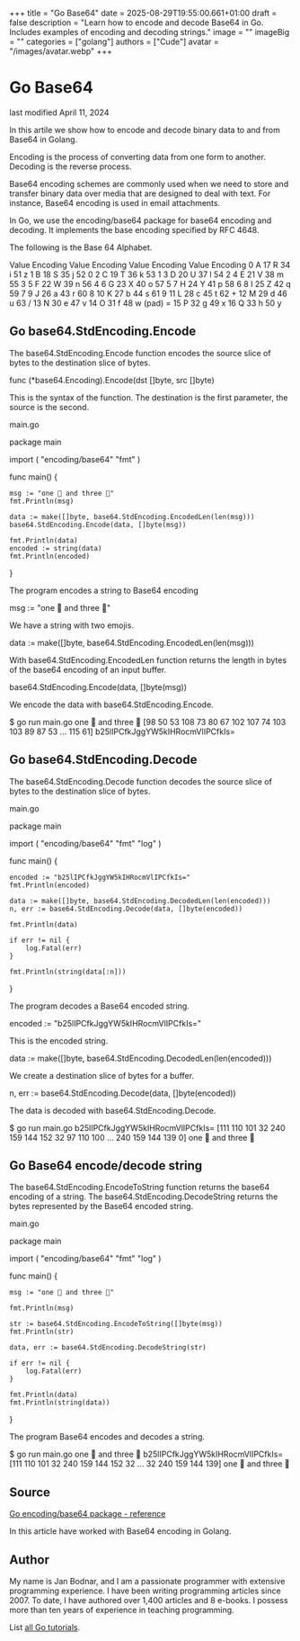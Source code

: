 +++
title = "Go Base64"
date = 2025-08-29T19:55:00.661+01:00
draft = false
description = "Learn how to encode and decode Base64 in Go. Includes examples of encoding and decoding strings."
image = ""
imageBig = ""
categories = ["golang"]
authors = ["Cude"]
avatar = "/images/avatar.webp"
+++

# Go Base64

last modified April 11, 2024

In this artile we show how to encode and decode binary data to and from Base64
in Golang.

Encoding is the process of converting data from one form to another. Decoding is
the reverse process.

Base64 encoding schemes are commonly used when we need to store and transfer
binary data over media that are designed to deal with text. For instance,
Base64 encoding is used in email attachments.

In Go, we use the encoding/base64 package for base64 encoding and 
decoding. It implements the base encoding specified by RFC 4648. 

The following is the Base 64 Alphabet.

Value Encoding  Value Encoding  Value Encoding  Value Encoding
0 A                17 R            34 i            51 z
1 B                18 S            35 j            52 0
2 C                19 T            36 k            53 1
3 D                20 U            37 l            54 2
4 E                21 V            38 m            55 3
5 F                22 W            39 n            56 4
6 G                23 X            40 o            57 5
7 H                24 Y            41 p            58 6
8 I                25 Z            42 q            59 7
9 J                26 a            43 r            60 8
10 K               27 b            44 s            61 9
11 L               28 c            45 t            62 +
12 M               29 d            46 u            63 /
13 N               30 e            47 v
14 O               31 f            48 w         (pad) =
15 P               32 g            49 x
16 Q               33 h            50 y

## Go base64.StdEncoding.Encode

The base64.StdEncoding.Encode function encodes the source slice of 
bytes to the destination slice of bytes.

func (*base64.Encoding).Encode(dst []byte, src []byte)

This is the syntax of the function. The destination is the first parameter, the 
source is the second.

main.go
  

package main

import (
    "encoding/base64"
    "fmt"
)

func main() {

    msg := "one 🐘 and three 🐋"
    fmt.Println(msg)

    data := make([]byte, base64.StdEncoding.EncodedLen(len(msg)))
    base64.StdEncoding.Encode(data, []byte(msg))

    fmt.Println(data)
    encoded := string(data)
    fmt.Println(encoded)
}

The program encodes a string to Base64 encoding

msg := "one 🐘 and three 🐋"

We have a string with two emojis.

data := make([]byte, base64.StdEncoding.EncodedLen(len(msg)))

With base64.StdEncoding.EncodedLen function returns the length in
bytes of the base64 encoding of an input buffer.

base64.StdEncoding.Encode(data, []byte(msg))

We encode the data with base64.StdEncoding.Encode.

$ go run main.go
one 🐘 and three 🐋
[98 50 53 108 73 80 67 102 107 74 103 103 89 87 53 ... 115 61]
b25lIPCfkJggYW5kIHRocmVlIPCfkIs=

## Go base64.StdEncoding.Decode

The base64.StdEncoding.Decode function decodes the source slice of 
bytes to the destination slice of bytes.

main.go
  

package main

import (
    "encoding/base64"
    "fmt"
    "log"
)

func main() {

    encoded := "b25lIPCfkJggYW5kIHRocmVlIPCfkIs="
    fmt.Println(encoded)

    data := make([]byte, base64.StdEncoding.DecodedLen(len(encoded)))
    n, err := base64.StdEncoding.Decode(data, []byte(encoded))

    fmt.Println(data)

    if err != nil {
        log.Fatal(err)
    }

    fmt.Println(string(data[:n]))
}

The program decodes a Base64 encoded string.

encoded := "b25lIPCfkJggYW5kIHRocmVlIPCfkIs="

This is the encoded string.

data := make([]byte, base64.StdEncoding.DecodedLen(len(encoded)))

We create a destination slice of bytes for a buffer.

n, err := base64.StdEncoding.Decode(data, []byte(encoded))

The data is decoded with base64.StdEncoding.Decode.

$ go run main.go
b25lIPCfkJggYW5kIHRocmVlIPCfkIs=
[111 110 101 32 240 159 144 152 32 97 110 100 ... 240 159 144 139 0]
one 🐘 and three 🐋

## Go Base64 encode/decode string

The base64.StdEncoding.EncodeToString function returns the base64
encoding of a string. The base64.StdEncoding.DecodeString returns
the bytes represented by the Base64 encoded string.

main.go
  

package main

import (
    "encoding/base64"
    "fmt"
    "log"
)

func main() {

    msg := "one 🐘 and three 🐋"

    fmt.Println(msg)

    str := base64.StdEncoding.EncodeToString([]byte(msg))
    fmt.Println(str)

    data, err := base64.StdEncoding.DecodeString(str)

    if err != nil {
        log.Fatal(err)
    }

    fmt.Println(data)
    fmt.Println(string(data))
}

The program Base64 encodes and decodes a string.

$ go run main.go
one 🐘 and three 🐋
b25lIPCfkJggYW5kIHRocmVlIPCfkIs=
[111 110 101 32 240 159 144 152 32 ... 32 240 159 144 139]
one 🐘 and three 🐋

## Source

[Go encoding/base64 package - reference](https://pkg.go.dev/encoding/base64)

In this article have worked with Base64 encoding in Golang.

## Author

My name is Jan Bodnar, and I am a passionate programmer with extensive
programming experience. I have been writing programming articles since 2007.
To date, I have authored over 1,400 articles and 8 e-books. I possess more
than ten years of experience in teaching programming.

List [all Go tutorials](/golang/).